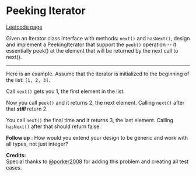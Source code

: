 # Peeking Iterator
[Leetcode page](https://leetcode.com/problems/peeking-iterator/description)

Given an Iterator class interface with methods: `next()` and `hasNext()`,
design and implement a PeekingIterator that support the `peek()` operation --
it essentially peek() at the element that will be returned by the next call to
next().

* * *

Here is an example. Assume that the iterator is initialized to the beginning
of the list: `[1, 2, 3]`.

Call `next()` gets you 1, the first element in the list.

Now you call `peek()` and it returns 2, the next element. Calling `next()`
after that _**still**_ return 2.

You call `next()` the final time and it returns 3, the last element. Calling
`hasNext()` after that should return false.

**Follow up** : How would you extend your design to be generic and work with
all types, not just integer?

**Credits:**  
Special thanks to [@porker2008](https://leetcode.com/discuss/user/porker2008)
for adding this problem and creating all test cases.


